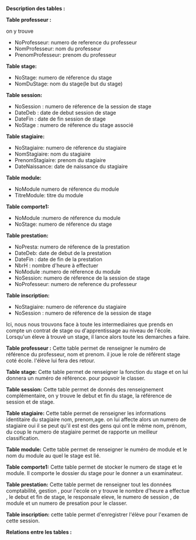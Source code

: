 <b>Description des tables :</b>

<b>Table professeur :</b> 

on y trouve  
* NoProfesseur: numero de reference du professeur  
* NomProfesseur: nom du professeur  
* PrenomProfesseur: prenom du professeur  

<b>Table stage:</b>

* NoStage: numero de réference du stage  
* NomDuStage: nom du stage(le but du stage)  

<b>Table session:</b>

* NoSession : numero de réference de la session de stage  
* DateDeb : date de debut session de stage
* DateFin : date de fin session de stage
* NoStage : numero de réference du stage associé  

<b>Table stagiaire:</b>

* NoStagiaire: numero de réference du stagiaire  
* NomStagiaire: nom du stagiaire  
* PrenomStagiaire: prenom du stagiaire  
* DateNaissance: date de naissance du stagiaire  

<b>Table module:</b>

* NoModule numero de réference du module  
* TitreModule: titre du module 

<b>Table comporte1:</b>

* NoModule :numero de réference du module  
* NoStage: numero de réference du stage  

<b>Table prestation:</b>

* NoPresta: numero de réference de la prestation  
* DateDeb: date de debut de la prestation  
* DateFin : date de fin de la prestation  
* NbrH : nombre d'heure à effectuer
* NoModule :numero de réference du module  
* NoSession: numero de réference de la session de stage  
* NoProfesseur: numero de reference du professeur  

<b>Table inscription:</b>

* NoStagiaire: numero de réference du stagiaire   
* NoSession : numero de réference de la session de stage  


Ici, nous nous trouvons face à toute les intermediaires que prends en compte un contrat de stage ou d'apprentissage au niveau de l'école.
Lorsqu'un éleve à trouvé un stage, il lance alors toute les demarches a faire.

<b>Table professeur :</b> 
Cette table permet de renseigner le numéro de référence du professeur, nom et prenom. il joue le role de référent stage coté école. l'élève lui fera des retour.

<b>Table stage:</b>
Cette table permet de renseigner la fonction du stage et on lui donnera un numéro de référence. pour pouvoir le classer.

<b>Table session:</b>
Cette table permet de donnés des renseignement complémentaire, on y trouve  le debut et fin du stage, la référence de session et de stage.

<b>Table stagiaire:</b>
Cette table permet de renseigner les informations identitaire du stagiaire  nom, prenom,age. on lui affecte alors un numero de stagiaire oui il se peut qu'il est est des gens qui ont le même nom, prénom, du coup le numero de stagiaire permet de rapporte un meilleur classification.

<b>Table module:</b>
Cette table permet de renseigner le numéro de module et le nom du module au quel le stage est lié.

<b>Table comporte1:</b>
Cette table permet de stocker le numero de stage et le module. Il comporte le dossier du stage pour le donner a un examinateur.

<b>Table prestation:</b>
Cette table permet de renseigner tout les données comptabilité, gestion , pour l'ecole on y trouve le nombre d'heure a effectue , le debut et fin de stage, le responsale eleve, le numero de session , de module et un numero de presation pour le classer.

<b>Table inscription:</b>
cette table permet d'enregistrer l'élève pour l'examen de cette session.

<b>Relations entre les tables :</b>

